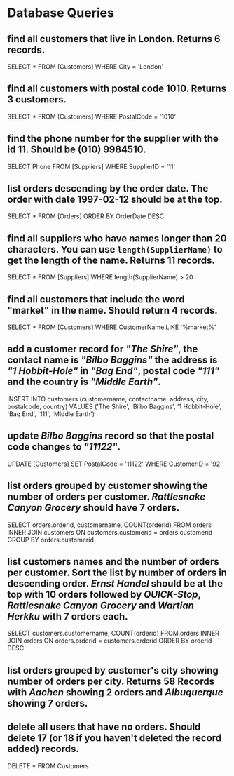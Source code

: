 # Database Queries

## find all customers that live in London. Returns 6 records.
SELECT * FROM [Customers] WHERE City = 'London'

## find all customers with postal code 1010. Returns 3 customers.
SELECT * FROM [Customers] WHERE PostalCode = '1010'

## find the phone number for the supplier with the id 11. Should be (010) 9984510.
SELECT Phone FROM [Suppliers] WHERE SupplierID = '11'

## list orders descending by the order date. The order with date 1997-02-12 should be at the top.
SELECT * FROM [Orders] ORDER BY OrderDate DESC

## find all suppliers who have names longer than 20 characters. You can use `length(SupplierName)` to get the length of the name. Returns 11 records.
SELECT * FROM [Suppliers] WHERE length(SupplierName) > 20

## find all customers that include the word "market" in the name. Should return 4 records.
SELECT * FROM [Customers] WHERE CustomerName LIKE '%market%'

## add a customer record for _"The Shire"_, the contact name is _"Bilbo Baggins"_ the address is _"1 Hobbit-Hole"_ in _"Bag End"_, postal code _"111"_ and the country is _"Middle Earth"_.
INSERT INTO customers (customername, contactname, address, city, postalcode, country) VALUES ('The Shire', 'Bilbo Baggins', '1 Hobbit-Hole', 'Bag End', '111', 'Middle Earth')

## update _Bilbo Baggins_ record so that the postal code changes to _"11122"_.
UPDATE [Customers] SET PostalCode = '11122' WHERE CustomerID = '92'

## list orders grouped by customer showing the number of orders per customer. _Rattlesnake Canyon Grocery_ should have 7 orders.
SELECT
orders.orderid,
customername,
COUNT(orderid)
FROM
orders
INNER JOIN customers ON customers.customerid = orders.customerid
GROUP BY
orders.customerid

## list customers names and the number of orders per customer. Sort the list by number of orders in descending order. _Ernst Handel_ should be at the top with 10 orders followed by _QUICK-Stop_, _Rattlesnake Canyon Grocery_ and _Wartian Herkku_ with 7 orders each.
SELECT
customers.customername,
COUNT(orderid)
FROM
orders
INNER JOIN orders ON orders.orderid = customers.orderid
ORDER BY orderid DESC

## list orders grouped by customer's city showing number of orders per city. Returns 58 Records with _Aachen_ showing 2 orders and _Albuquerque_ showing 7 orders.

## delete all users that have no orders. Should delete 17 (or 18 if you haven't deleted the record added) records.
DELETE * FROM Customers
